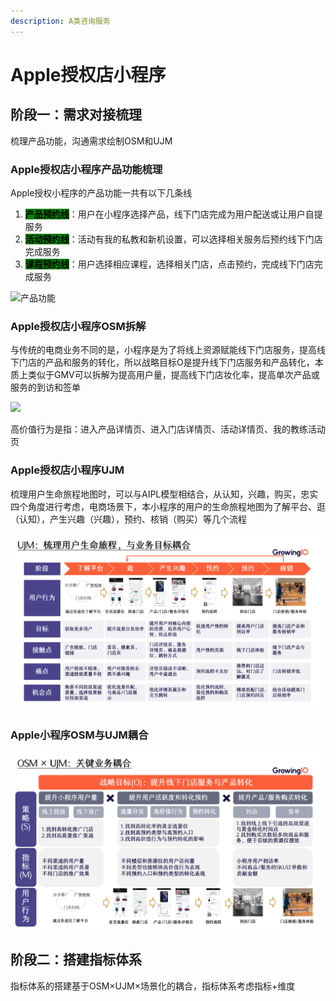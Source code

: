 ```yaml
---
description: A类咨询服务
---
```


# Apple授权店小程序

## 阶段一：需求对接梳理

梳理产品功能，沟通需求绘制OSM和UJM

### Apple授权店小程序产品功能梳理

Apple授权小程序的产品功能一共有以下几条线

1. <mark style="background-color:green;">**产品预约线**</mark>：用户在小程序选择产品，线下门店完成为用户配送或让用户自提服务
2. <mark style="background-color:green;">**活动预约线**</mark>：活动有我的私教和新机设置，可以选择相关服务后预约线下门店完成服务
3. <mark style="background-color:green;">**课程预约线**</mark>：用户选择相应课程，选择相关门店，点击预约，完成线下门店完成服务

![产品功能](../../.gitbook/assets/Apple授权专营店小程序.svg)

### Apple授权店小程序OSM拆解

与传统的电商业务不同的是，小程序是为了将线上资源赋能线下门店服务，提高线下门店的产品和服务的转化，所以战略目标O是提升线下门店服务和产品转化，本质上类似于GMV可以拆解为提高用户量，提高线下门店妆化率，提高单次产品或服务的到访和签单

![](../../.gitbook/assets/OSM绘制模板.bmp)

高价值行为是指：进入产品详情页、进入门店详情页、活动详情页、我的教练活动页

### Apple授权店小程序UJM

梳理用户生命旅程地图时，可以与AIPL模型相结合，从认知，兴趣，购买，忠实四个角度进行考虑，电商场景下，本小程序的用户的生命旅程地图为了解平台、逛（认知），产生兴趣（兴趣），预约、核销（购买）等几个流程

![UJM](<../../.gitbook/assets/ujm (1).png>)

### Apple小程序OSM与UJM耦合

![OSM×UJM](../../.gitbook/assets/osm+ujm.png)

## 阶段二：搭建指标体系

指标体系的搭建基于OSM×UJM×场景化的耦合，指标体系考虑指标+维度


